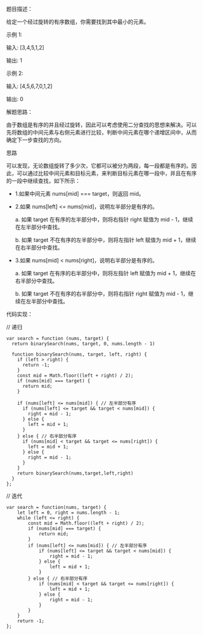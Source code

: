 题目描述：

给定一个经过旋转的有序数组，你需要找到其中最小的元素。

示例 1:

输入: [3,4,5,1,2]

输出: 1

示例 2:

输入: [4,5,6,7,0,1,2]

输出: 0

解题思路：

由于数组是有序的并且经过旋转，因此可以考虑使用二分查找的思想来解决。可以先将数组的中间元素与右侧元素进行比较，判断中间元素在哪个递增区间中，从而确定下一步查找的方向。

思路

可以发现，无论数组旋转了多少次，它都可以被分为两段，每一段都是有序的。因此，可以通过比较中间元素和目标元素，来判断目标元素在哪一段中，并且在有序的一段中继续查找，如下所示：

- 1.如果中间元素 nums[mid] === target，则返回 mid。

- 2.如果 nums[left] <= nums[mid]，说明左半部分是有序的。

  a. 如果 target 在有序的左半部分中，则将右指针 right 赋值为 mid - 1，继续在左半部分中查找。

  b. 如果 target 不在有序的左半部分中，则将左指针 left 赋值为 mid + 1，继续在右半部分中查找。

- 3.如果 nums[mid] < nums[right]，说明右半部分是有序的。

  a. 如果 target 在有序的右半部分中，则将左指针 left 赋值为 mid + 1，继续在右半部分中查找。

  b. 如果 target 不在有序的右半部分中，则将右指针 right 赋值为 mid - 1，继续在左半部分中查找。

代码实现：


// 递归
```
var search = function (nums, target) {
  return binarySearch(nums, target, 0, nums.length - 1)

  function binarySearch(nums, target, left, right) {
    if (left > right) {
      return -1;
    }
    const mid = Math.floor((left + right) / 2);
    if (nums[mid] === target) {
      return mid;
    }

    if (nums[left] <= nums[mid]) { // 左半部分有序
      if (nums[left] <= target && target < nums[mid]) {
        right = mid - 1;
      } else {
        left = mid + 1;
      }
    } else { // 右半部分有序
      if (nums[mid] < target && target <= nums[right]) {
        left = mid + 1;
      } else {
        right = mid - 1;
      }
    }
    return binarySearch(nums,target,left,right)
  }
};
```

// 迭代
```
var search = function(nums, target) {
    let left = 0, right = nums.length - 1;
    while (left <= right) {
        const mid = Math.floor((left + right) / 2);
        if (nums[mid] === target) {
            return mid;
        }
        if (nums[left] <= nums[mid]) { // 左半部分有序
            if (nums[left] <= target && target < nums[mid]) {
                right = mid - 1;
            } else {
                left = mid + 1;
            }
        } else { // 右半部分有序
            if (nums[mid] < target && target <= nums[right]) {
                left = mid + 1;
            } else {
                right = mid - 1;
            }
        }
    }
    return -1;
};

```